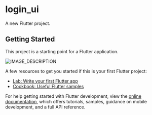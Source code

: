 # login_ui

A new Flutter project.

## Getting Started

This project is a starting point for a Flutter application.

![IMAGE_DESCRIPTION]([screenshots/Screenshot_20241205-210338.jpg](https://github.com/amr882/log_in_ui/blob/main/screenshots/Screenshot%202024-12-14%20212247.png))

A few resources to get you started if this is your first Flutter project:

- [Lab: Write your first Flutter app](https://docs.flutter.dev/get-started/codelab)
- [Cookbook: Useful Flutter samples](https://docs.flutter.dev/cookbook)

For help getting started with Flutter development, view the
[online documentation](https://docs.flutter.dev/), which offers tutorials,
samples, guidance on mobile development, and a full API reference.
